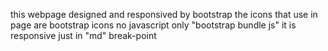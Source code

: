 this webpage designed and responsived by bootstrap
the icons that use in page are bootstrap icons 
no javascript only "bootstrap bundle js" 
it is responsive just in "md" break-point